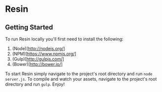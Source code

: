 Resin
===========

## Getting Started

To run Resin locally you'll first need to install the following:

1. (Node)[http://nodejs.org/]
1. (NPM)[https://www.npmjs.org/]
1. (Gulp)[http://gulpjs.com/]
1. (Bower)[http://bower.io/]

To start Resin simply navigate to the project's root directory and run `node server.js`. To compile and watch your assets, navigate to the project's root directory and run `gulp`. Enjoy!
